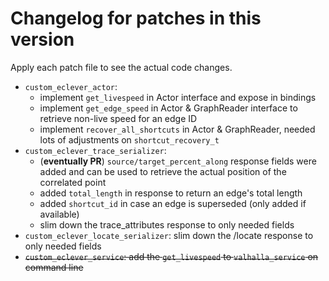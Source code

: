 # Changelog for patches in this version

Apply each patch file to see the actual code changes.

- `custom_eclever_actor`: 
  - implement `get_livespeed` in Actor interface and expose in bindings
  - implement `get_edge_speed` in Actor & GraphReader interface to retrieve non-live speed for an edge ID
  - implement `recover_all_shortcuts` in Actor & GraphReader, needed lots of adjustments on `shortcut_recovery_t`
- `custom_eclever_trace_serializer`: 
  - (**eventually PR**) `source/target_percent_along` response fields were added and can be used to retrieve the actual position of the correlated point
  - added `total_length` in response to return an edge's total length
  - added `shortcut_id` in case an edge is superseded (only added if available)
  - slim down the trace_attributes response to only needed fields
- `custom_eclever_locate_serializer`: slim down the /locate response to only needed fields
- ~~`custom_eclever_service`: add the `get_livespeed` to `valhalla_service` on command line~~
